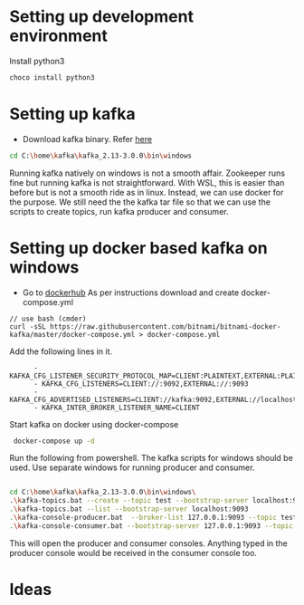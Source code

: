 
# Setting up development environment

Install python3

```bash
choco install python3
```

# Setting up kafka

* Download kafka binary. Refer [here](https://kafka.apache.org/quickstart)

```bash
cd ​C:\home\kafka\kafka_2.13-3.0.0\bin\windows
```

Running kafka natively on windows is not a smooth affair. Zookeeper runs fine but running kafka is not straightforward. With WSL, this is easier than before but is not a smooth ride as in linux. Instead, we can use docker for the purpose.
We still need the the kafka tar file so that we can use the scripts to create topics, run kafka producer and consumer.

# Setting up docker based kafka on windows

* Go to [dockerhub](https://hub.docker.com/r/bitnami/kafka)
As per instructions download and create docker-compose.yml

```base
// use bash (cmder)
curl -sSL https://raw.githubusercontent.com/bitnami/bitnami-docker-kafka/master/docker-compose.yml > docker-compose.yml
```

Add the following lines in it.
```
      - KAFKA_CFG_LISTENER_SECURITY_PROTOCOL_MAP=CLIENT:PLAINTEXT,EXTERNAL:PLAINTEXT
      - KAFKA_CFG_LISTENERS=CLIENT://:9092,EXTERNAL://:9093
      - KAFKA_CFG_ADVERTISED_LISTENERS=CLIENT://kafka:9092,EXTERNAL://localhost:9093
      - KAFKA_INTER_BROKER_LISTENER_NAME=CLIENT
```

Start kafka on docker using docker-compose
```bash
 docker-compose up -d
```

Run the following from powershell. The kafka scripts for windows should be used. Use separate windows for running producer and consumer. 
```bash

cd C:\home\kafka\kafka_2.13-3.0.0\bin\windows\
.\kafka-topics.bat --create --topic test --bootstrap-server localhost:9093 --partitions 1
.\kafka-topics.bat --list --bootstrap-server localhost:9093
.\kafka-console-producer.bat  --broker-list 127.0.0.1:9093 --topic test
.\kafka-console-consumer.bat --bootstrap-server 127.0.0.1:9093 --topic test --from-beginning
```
This will open the producer and consumer consoles. Anything typed in the producer console would be received in the consumer console too.


# Ideas
